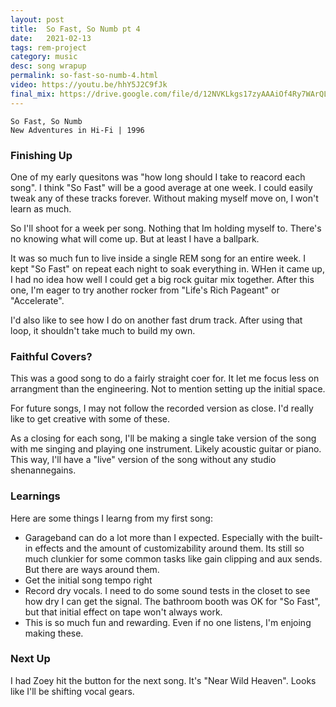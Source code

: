```yaml
---
layout: post
title:  So Fast, So Numb pt 4
date:   2021-02-13
tags: rem-project
category: music
desc: song wrapup
permalink: so-fast-so-numb-4.html
video: https://youtu.be/hhY5J2C9fJk
final_mix: https://drive.google.com/file/d/12NVKLkgs17zyAAAiOf4Ry7WArQL7ITbf/view?usp=sharing
---
```


```
So Fast, So Numb
New Adventures in Hi-Fi | 1996
```

### Finishing Up
One of my early quesitons was "how long should I take to reacord each song". I think "So Fast" will be a good average at one week. I could easily tweak any of these tracks forever. Without making myself move on, I won't learn as much.

So I'll shoot for a week per song. Nothing that Im holding myself to. There's no knowing what will come up. But at least I have a ballpark.

It was so much fun to live inside a single REM song for an entire week. I kept "So Fast" on repeat each night to soak everything in. WHen it came up, I had no idea how well I could get a big rock guitar mix together. After this one, I'm eager to try another rocker from "Life's Rich Pageant" or "Accelerate".

I'd also like to see how I do on another fast drum track. After using that loop, it shouldn't take much to build my own.

### Faithful Covers?
This was a good song to do a fairly straight coer for. It let me focus less on arrangment than the engineering. Not to mention setting up the initial space.

For future songs, I may not follow the recorded version as close. I'd really like to get creative with some of these.

As a closing for each song, I'll be making a single take version of the song with me singing and playing one instrument. Likely acoustic guitar or piano. This way, I'll have a "live" version of the song without any studio shenannegains.

### Learnings
Here are some things I learng from my first song:

- Garageband can do a lot more than I expected. Especially with the built-in effects and the amount of customizability around them. Its still so much clunkier for some common tasks like gain clipping and aux sends. But there are ways around them.
- Get the initial song tempo right
- Record dry vocals. I need to do some sound tests in the closet to see how dry I can get the signal. The bathroom booth was OK for "So Fast", but that initial effect on tape won't always work.
- This is so much fun and rewarding. Even if no one listens, I'm enjoing making these.

### Next Up
I had Zoey hit the button for the next song. It's "Near Wild Heaven". Looks like I'll be shifting vocal gears.